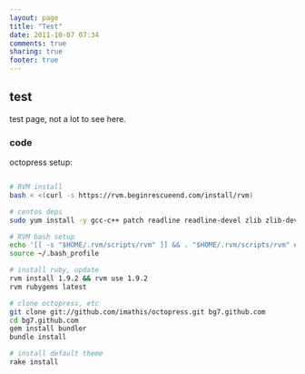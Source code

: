 ```yaml
---
layout: page
title: "Test"
date: 2011-10-07 07:34
comments: true
sharing: true
footer: true
---
```


## test ##

test page, not a lot to see here. 

### code ###

octopress setup:

``` bash octopress first-time setup

# RVM install
bash < <(curl -s https://rvm.beginrescueend.com/install/rvm)

# centos deps
sudo yum install -y gcc-c++ patch readline readline-devel zlib zlib-devel libyaml-devel libffi-devel openssl-devel make bzip2 autoconf automake libtool bison glibc

# RVM bash setup
echo '[[ -s "$HOME/.rvm/scripts/rvm" ]] && . "$HOME/.rvm/scripts/rvm" # Load RVM function' >> ~/.bash_profile
source ~/.bash_profile

# install ruby, update
rvm install 1.9.2 && rvm use 1.9.2
rvm rubygems latest

# clone octopress, etc
git clone git://github.com/imathis/octopress.git bg7.github.com
cd bg7.github.com
gem install bundler
bundle install

# install default theme
rake install
```

